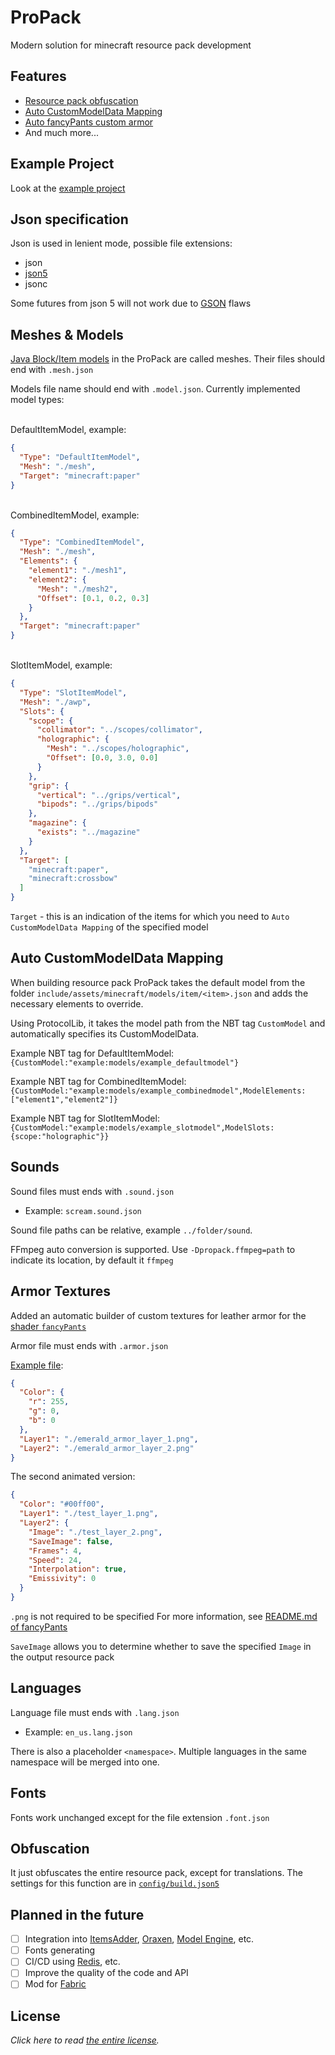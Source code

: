 
# ProPack
Modern solution for minecraft resource pack development

## Features
- [Resource pack obfuscation](#obfuscation)
- [Auto CustomModelData Mapping](#autocmd)
- [Auto fancyPants custom armor](#customarmor)
- And much more...

## Example Project
Look at the [example project](https://github.com/Nelonn/ProPack/blob/master/propack-core/src/main/resources/example)

## Json specification
Json is used in lenient mode, possible file extensions:
- json
- [json5](https://json5.org/)
- jsonc

Some futures from json 5 will not work due to [GSON](https://github.com/google/gson) flaws

## Meshes & Models
[Java Block/Item models](https://minecraft.fandom.com/wiki/Model) in the ProPack are called meshes.
Their files should end with `.mesh.json`

Models file name should end with `.model.json`. 
Currently implemented model types:

<br>
DefaultItemModel, example:

```json
{
  "Type": "DefaultItemModel",
  "Mesh": "./mesh",
  "Target": "minecraft:paper"
}
```

<br>
CombinedItemModel, example:

```json
{
  "Type": "CombinedItemModel",
  "Mesh": "./mesh",
  "Elements": {
    "element1": "./mesh1",
    "element2": {
      "Mesh": "./mesh2",
      "Offset": [0.1, 0.2, 0.3]
    }
  },
  "Target": "minecraft:paper"
}
```

<br>
SlotItemModel, example:

```json
{
  "Type": "SlotItemModel",
  "Mesh": "./awp",
  "Slots": {
    "scope": {
      "collimator": "../scopes/collimator",
      "holographic": {
      	"Mesh": "../scopes/holographic",
      	"Offset": [0.0, 3.0, 0.0]
      }
    },
    "grip": {
      "vertical": "../grips/vertical",
      "bipods": "../grips/bipods"
    },
    "magazine": {
      "exists": "../magazine"
    }
  },
  "Target": [
    "minecraft:paper",
    "minecraft:crossbow"
  ]
}
```

`Target` - this is an indication of the items for which you need to `Auto CustomModelData Mapping` of the specified model

## <a name="autocmd"></a> Auto CustomModelData Mapping
When building resource pack ProPack takes the default model from the folder `include/assets/minecraft/models/item/<item>.json`
and adds the necessary elements to override.

Using ProtocolLib, it takes the model path from the NBT tag `CustomModel` and automatically specifies its CustomModelData.
<br>

Example NBT tag for DefaultItemModel: 
`{CustomModel:"example:models/example_defaultmodel"}`
<br>

Example NBT tag for CombinedItemModel:
`{CustomModel:"example:models/example_combinedmodel",ModelElements:["element1","element2"]}`
<br>

Example NBT tag for SlotItemModel: `{CustomModel:"example:models/example_slotmodel",ModelSlots:{scope:"holographic"}}`

## Sounds

Sound files must ends with `.sound.json`
- Example: `scream.sound.json`

Sound file paths can be relative, example `../folder/sound`.

FFmpeg auto conversion is supported. Use `-Dpropack.ffmpeg=path` to indicate its location,
by default it `ffmpeg`

## <a name="armortextures"></a> Armor Textures
Added an automatic builder of custom textures for leather armor for the [shader `fancyPants`](https://github.com/Ancientkingg/fancyPants)

Armor file must ends with `.armor.json`

[Example file]():
```json
{
  "Color": {
    "r": 255,
    "g": 0,
    "b": 0
  },
  "Layer1": "./emerald_armor_layer_1.png",
  "Layer2": "./emerald_armor_layer_2.png"
}
```
The second animated version:
```json
{
  "Color": "#00ff00", 
  "Layer1": "./test_layer_1.png",
  "Layer2": {
    "Image": "./test_layer_2.png",
    "SaveImage": false,
    "Frames": 4,
    "Speed": 24,
    "Interpolation": true,
    "Emissivity": 0
  }
}
```
`.png` is not required to be specified
For more information, see [README.md of fancyPants](https://github.com/Ancientkingg/fancyPants/blob/master/README.md)

`SaveImage` allows you to determine whether to save 
the specified `Image` in the output resource pack

## Languages
Language file must ends with `.lang.json`
- Example: `en_us.lang.json`

There is also a placeholder `<namespace>`.
Multiple languages in the same namespace will be merged into one.

## Fonts
Fonts work unchanged except for the file extension `.font.json`

## <a name="obfuscation"></a> Obfuscation
It just obfuscates the entire resource pack, except for translations.
The settings for this function are in [`config/build.json5`](https://github.com/Nelonn/ProPack/blob/master/propack-core/src/main/resources/example/config/build.json5)

## Planned in the future
- [ ] Integration into [ItemsAdder](https://www.spigotmc.org/resources/%E2%9C%A8itemsadder%E2%AD%90emotes-mobs-items-armors-hud-gui-emojis-blocks-wings-hats-liquids.73355/), [Oraxen](https://www.spigotmc.org/resources/%E2%98%84%EF%B8%8F-oraxen-add-items-blocks-armors-hats-food-furnitures-plants-and-gui.72448/), [Model Engine](https://www.spigotmc.org/resources/conxeptworks-model-engine—ultimate-custom-entity-model-manager-1-16-5-1-19-3.79477/), etc.
- [ ] Fonts generating
- [ ] CI/CD using [Redis](https://redis.io/), etc.
- [ ] Improve the quality of the code and API
- [ ] Mod for [Fabric](https://fabricmc.net/)

## License
*Click here to read [the entire license](https://github.com/Nelonn/ProPack/blob/master/LICENSE.txt).*